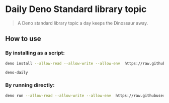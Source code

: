 # Daily Deno Standard library topic

> A Deno standard library topic a day keeps the Dinossaur away.

## How to use

### By installing as a script:

```bash
deno install --allow-read --allow-write --allow-env  https://raw.githubusercontent.com/kivS/deno-daily/main/main.ts
```

```bash
deno-daily
```

### By running directly:

```bash
deno run --allow-read --allow-write --allow-env  https://raw.githubusercontent.com/kivS/deno-daily/main/main.ts
```
